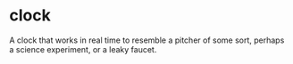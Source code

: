 # clock

A clock that works in real time to resemble a pitcher of some sort,
perhaps a science experiment, or a leaky faucet.
